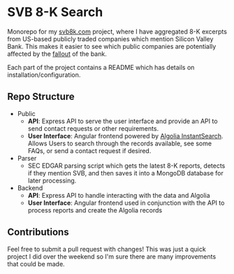 # SVB 8-K Search

Monorepo for my [svb8k.com](https://svb8k.com) project, where I have aggregated 8-K excerpts from US-based publicly traded companies which mention Silicon Valley Bank. This makes it easier to see which public companies are potentially affected by the [fallout](https://www.npr.org/2023/03/10/1162599556/silicon-valley-bank-collapse-failure-fdic-regulators-run-on-bank) of the bank.

Each part of the project contains a README which has details on installation/configuration. 

## Repo Structure
* Public
    * **API**: Express API to serve the user interface and provide an API to send contact requests or other requirements.
    * **User Interface**: Angular frontend powered by [Algolia InstantSearch](https://www.algolia.com/doc/guides/building-search-ui/what-is-instantsearch/angular/). Allows Users to search through the records available, see some FAQs, or send a contact request if desired.
* Parser
    * SEC EDGAR parsing script which gets the latest 8-K reports, detects if they mention SVB, and then saves it into a MongoDB database for later processing.
* Backend
    * **API**: Express API to handle interacting with the data and Algolia
    * **User Interface**: Angular frontend used in conjunction with the API to process reports and create the Algolia records

## Contributions
Feel free to submit a pull request with changes! This was just a quick project I did over the weekend so I'm sure there are many improvements that could be made. 
